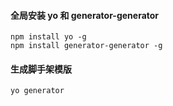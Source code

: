 #### 全局安装 yo 和 generator-generator

```
npm install yo -g
npm install generator-generator -g
```

#### 生成脚手架模版

```
yo generator
```